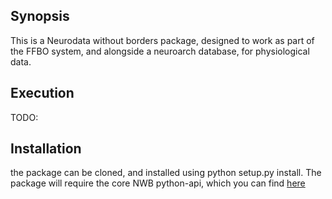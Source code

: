 ## Synopsis

This is a Neurodata without borders package, designed to work as part of the FFBO system, and alongside a neuroarch database, for physiological data.

## Execution

TODO:
    


## Installation

the package can be cloned, and installed using python setup.py install. The package will require the core NWB python-api, which you can find [here](https://github.com/NeurodataWithoutBorders/api-python/tree/master/nwb)
